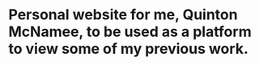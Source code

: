 # Personal website for me, Quinton McNamee, to be used as a platform to view some of my previous work.
